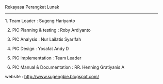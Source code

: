 Rekayasa Perangkat Lunak

<hr/>
1. Team Leader	:
Sugeng Hariyanto

2. PIC Planning & testing :
Roby Ardiyanto

3. PIC Analysis	:
Nur Lailatis Syarifah

4. PIC Design	:
Yosafat Andy D

5. PIC Implementation	:
Team Leader

6. PIC Manual & Documentation	:
RR. Henning Gratiyanis A

website : http://www.sugengbie.blogspot.com/
